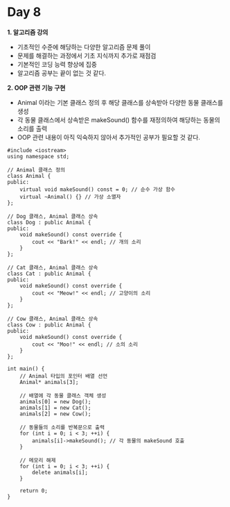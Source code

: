 # Day 8
**1. 알고리즘 강의**

- 기초적인 수준에 해당하는 다양한 알고리즘 문제 풀이
- 문제를 해결하는 과정에서 기초 지식까지 추가로 재점검
- 기본적인 코딩 능력 향상에 집중
- 알고리즘 공부는 끝이 없는 것 같다.

**2. OOP 관련 기능 구현**

- Animal 이라는 기본 클래스 정의 후 해당 클래스를 상속받아 다양한 동물 클래스를 생성
- 각 동물 클래스에서 상속받은 makeSound() 함수를 재정의하여 해당하는 동물의 소리를 출력
- OOP 관련 내용이 아직 익숙하지 않아서 추가적인 공부가 필요할 것 같다.

```
#include <iostream>
using namespace std;

// Animal 클래스 정의
class Animal {
public:
    virtual void makeSound() const = 0; // 순수 가상 함수
    virtual ~Animal() {} // 가상 소멸자
};

// Dog 클래스, Animal 클래스 상속
class Dog : public Animal {
public:
    void makeSound() const override {
        cout << "Bark!" << endl; // 개의 소리
    }
};

// Cat 클래스, Animal 클래스 상속
class Cat : public Animal {
public:
    void makeSound() const override {
        cout << "Meow!" << endl; // 고양이의 소리
    }
};

// Cow 클래스, Animal 클래스 상속
class Cow : public Animal {
public:
    void makeSound() const override {
        cout << "Moo!" << endl; // 소의 소리
    }
};

int main() {
    // Animal 타입의 포인터 배열 선언
    Animal* animals[3];

    // 배열에 각 동물 클래스 객체 생성
    animals[0] = new Dog();
    animals[1] = new Cat();
    animals[2] = new Cow();

    // 동물들의 소리를 반복문으로 출력
    for (int i = 0; i < 3; ++i) {
        animals[i]->makeSound(); // 각 동물의 makeSound 호출
    }

    // 메모리 해제
    for (int i = 0; i < 3; ++i) {
        delete animals[i];
    }

    return 0;
}
```

